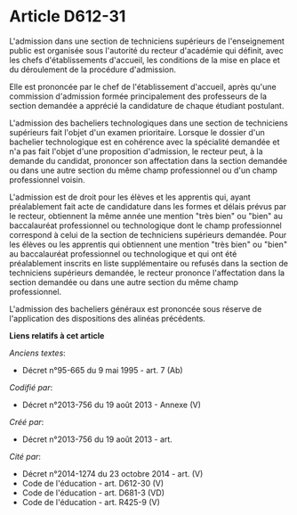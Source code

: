 # Article D612-31

L'admission dans une section de techniciens supérieurs de l'enseignement public est organisée sous l'autorité du recteur
d'académie qui définit, avec les chefs d'établissements d'accueil, les conditions de la mise en place et du déroulement de la
procédure d'admission.

Elle est prononcée par le chef de l'établissement d'accueil, après qu'une commission d'admission formée principalement des
professeurs de la section demandée a apprécié la candidature de chaque étudiant postulant.

L'admission des bacheliers technologiques dans une section de techniciens supérieurs fait l'objet d'un examen prioritaire.
Lorsque le dossier d'un bachelier technologique est en cohérence avec la spécialité demandée et n'a pas fait l'objet d'une
proposition d'admission, le recteur peut, à la demande du candidat, prononcer son affectation dans la section demandée ou
dans une autre section du même champ professionnel ou d'un champ professionnel voisin.

L'admission est de droit pour les élèves et les apprentis qui, ayant préalablement fait acte de candidature dans les formes
et délais prévus par le recteur, obtiennent la même année une mention "très bien" ou "bien" au baccalauréat professionnel ou
technologique dont le champ professionnel correspond à celui de la section de techniciens supérieurs demandée. Pour les
élèves ou les apprentis qui obtiennent une mention "très bien" ou "bien" au baccalauréat professionnel ou technologique et
qui ont été préalablement inscrits en liste supplémentaire ou refusés dans la section de techniciens supérieurs demandée, le
recteur prononce l'affectation dans la section demandée ou dans une autre section du même champ professionnel.

L'admission des bacheliers généraux est prononcée sous réserve de l'application des dispositions des alinéas précédents.

**Liens relatifs à cet article**

_Anciens textes_:

  - Décret n°95-665 du 9 mai 1995 - art. 7 (Ab)

_Codifié par_:

  - Décret n°2013-756 du 19 août 2013 -  Annexe (V)

_Créé par_:

  - Décret n°2013-756 du 19 août 2013 - art.

_Cité par_:

  - Décret n°2014-1274 du 23 octobre 2014 - art. (V)
  - Code de l'éducation - art. D612-30 (V)
  - Code de l'éducation - art. D681-3 (VD)
  - Code de l'éducation - art. R425-9 (V)
